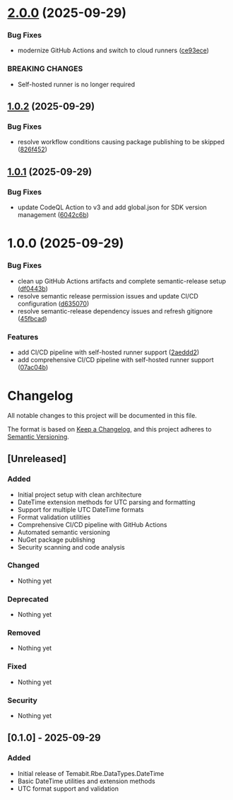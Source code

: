 # [2.0.0](https://github.com/606/rbe-shared-datatypes-datetime/compare/v1.0.2...v2.0.0) (2025-09-29)


### Bug Fixes

* modernize GitHub Actions and switch to cloud runners ([ce93ece](https://github.com/606/rbe-shared-datatypes-datetime/commit/ce93ecefe604546320b4c515e19316cafcf503ba))


### BREAKING CHANGES

* Self-hosted runner is no longer required

## [1.0.2](https://github.com/606/rbe-shared-datatypes-datetime/compare/v1.0.1...v1.0.2) (2025-09-29)


### Bug Fixes

* resolve workflow conditions causing package publishing to be skipped ([826f452](https://github.com/606/rbe-shared-datatypes-datetime/commit/826f452ec9dc2d31a8f3a4710b905f0157b4451c))

## [1.0.1](https://github.com/606/rbe-shared-datatypes-datetime/compare/v1.0.0...v1.0.1) (2025-09-29)


### Bug Fixes

* update CodeQL Action to v3 and add global.json for SDK version management ([6042c6b](https://github.com/606/rbe-shared-datatypes-datetime/commit/6042c6bf1b6d0c59a960b0fa9b2beac71c422e8f))

# 1.0.0 (2025-09-29)


### Bug Fixes

* clean up GitHub Actions artifacts and complete semantic-release setup ([df0443b](https://github.com/606/rbe-shared-datatypes-datetime/commit/df0443b7e6fe35726a502e825fe92d979954629b))
* resolve semantic release permission issues and update CI/CD configuration ([d635070](https://github.com/606/rbe-shared-datatypes-datetime/commit/d6350703a37f338b288d5ad141e5aa8928e8f38e))
* resolve semantic-release dependency issues and refresh gitignore ([45fbcad](https://github.com/606/rbe-shared-datatypes-datetime/commit/45fbcaddd59087b30947661194eb4069b8679cbe))


### Features

* add CI/CD pipeline with self-hosted runner support ([2aeddd2](https://github.com/606/rbe-shared-datatypes-datetime/commit/2aeddd2784a8bae32cbce1c06d87a8f6a3b4bdc6))
* add comprehensive CI/CD pipeline with self-hosted runner support ([07ac04b](https://github.com/606/rbe-shared-datatypes-datetime/commit/07ac04bf1cbe93f42fab5d8a9e25efc08f1cb116))

# Changelog

All notable changes to this project will be documented in this file.

The format is based on [Keep a Changelog](https://keepachangelog.com/en/1.0.0/),
and this project adheres to [Semantic Versioning](https://semver.org/spec/v2.0.0.html).

## [Unreleased]

### Added
- Initial project setup with clean architecture
- DateTime extension methods for UTC parsing and formatting
- Support for multiple UTC DateTime formats
- Format validation utilities
- Comprehensive CI/CD pipeline with GitHub Actions
- Automated semantic versioning
- NuGet package publishing
- Security scanning and code analysis

### Changed
- Nothing yet

### Deprecated
- Nothing yet

### Removed
- Nothing yet

### Fixed
- Nothing yet

### Security
- Nothing yet

## [0.1.0] - 2025-09-29

### Added
- Initial release of Temabit.Rbe.DataTypes.DateTime
- Basic DateTime utilities and extension methods
- UTC format support and validation
